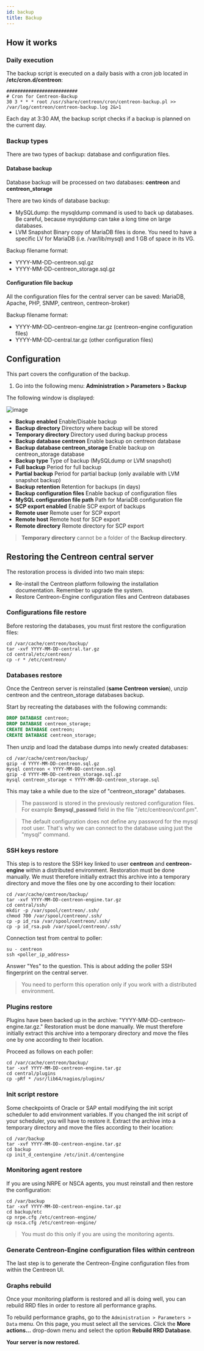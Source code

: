 ```yaml
---
id: backup
title: Backup
---
```


## How it works

### Daily execution

The backup script is executed on a daily basis with a cron job located in
**/etc/cron.d/centreon**:

```text
##########################
# Cron for Centreon-Backup
30 3 * * * root /usr/share/centreon/cron/centreon-backup.pl >> /var/log/centreon/centreon-backup.log 2&>1
```

Each day at 3:30 AM, the backup script checks if a backup is planned on the current day.

### Backup types

There are two types of backup: database and configuration files.

#### Database backup

Database backup will be processed on two databases: **centreon** and
**centreon\_storage**

There are two kinds of database backup:

  - MySQLdump: the mysqldump command is used to back up databases. Be careful, because
    mysqldump can take a long time on large databases.
  - LVM Snapshot  Binary copy of MariaDB files is done. You need to have a
    specific LV for MariaDB (i.e. /var/lib/mysql) and 1 GB of space in its VG.

Backup filename format:

  - YYYY-MM-DD-centreon.sql.gz
  - YYYY-MM-DD-centreon\_storage.sql.gz

#### Configuration file backup

All the configuration files for the central server can be saved: MariaDB, Apache, PHP,
SNMP, centreon, centreon-broker)

Backup filename format:

 - YYYY-MM-DD-centreon-engine.tar.gz (centreon-engine configuration files)
 - YYYY-MM-DD-central.tar.gz (other configuration files)

## Configuration

This part covers the configuration of the backup.

1.  Go into the following menu: **Administration > Parameters > Backup**

The following window is displayed:

![image](../assets/administration/parameters-backup.png)

  - **Backup enabled** Enable/Disable backup
  - **Backup directory** Directory where backup will be stored
  - **Temporary directory** Directory used during backup process
  - **Backup database centreon** Enable backup on centreon database
  - **Backup database centreon\_storage** Enable backup on centreon\_storage
    database
  - **Backup type** Type of backup (MySQLdump or LVM snapshot)
  - **Full backup** Period for full backup
  - **Partial backup** Period for partial backup (only available with LVM
    snapshot backup)
  - **Backup retention** Retention for backups (in days)
  - **Backup configuration files** Enable backup of configuration files
  - **MySQL configuration file path** Path for MariaDB configuration file
  - **SCP export enabled** Enable SCP export of backups
  - **Remote user** Remote user for SCP export
  - **Remote host** Remote host for SCP export
  - **Remote directory** Remote directory for SCP export

> **Temporary directory** cannot be a folder of the **Backup directory**.

## Restoring the Centreon central server

The restoration process is divided into two main steps:

  - Re-install the Centreon platform following the installation documentation.
    Remember to upgrade the system.
  - Restore Centreon-Engine configuration files and Centreon databases

### Configurations file restore

Before restoring the databases, you must first restore the configuration files:

```shell
cd /var/cache/centreon/backup/
tar -xvf YYYY-MM-DD-central.tar.gz
cd central/etc/centreon/
cp -r * /etc/centreon/
```

### Databases restore

Once the Centreon server is reinstalled (**same Centreon version**), unzip centreon and the
centreon\_storage databases backup.

Start by recreating the databases with the following commands:

```sql
DROP DATABASE centreon;
DROP DATABASE centreon_storage;
CREATE DATABASE centreon;
CREATE DATABASE centreon_storage;
```

Then unzip and load the database dumps into newly created databases:

```shell
cd /var/cache/centreon/backup/
gzip -d YYYY-MM-DD-centreon.sql.gz
mysql centreon < YYYY-MM-DD-centreon.sql
gzip -d YYYY-MM-DD-centreon_storage.sql.gz
mysql centreon_storage < YYYY-MM-DD-centreon_storage.sql
```

This may take a while due to the size of "centreon\_storage" databases.

> The password is stored in the previously restored configuration files. For example
> **$mysql\_passwd** field in the file "/etc/centreon/conf.pm".

> The default configuration does not define any password for the mysql root user.
> That's why we can connect to the database using just the "mysql" command.

### SSH keys restore

This step is to restore the SSH key linked to user **centreon** and
**centreon-engine** within a distributed environment. Restoration must be done
manually. We must therefore initially extract this archive into a temporary
directory and move the files one by one according to their location:

```shell
cd /var/cache/centreon/backup/
tar -xvf YYYY-MM-DD-centreon-engine.tar.gz
cd central/ssh/
mkdir -p /var/spool/centreon/.ssh/
chmod 700 /var/spool/centreon/.ssh/
cp -p id_rsa /var/spool/centreon/.ssh/
cp -p id_rsa.pub /var/spool/centreon/.ssh/
```

Connection test from central to poller:

```shell
su - centreon
ssh <poller_ip_address>
```

Answer "Yes" to the question. This is about adding the poller SSH fingerprint
on the central server.

> You need to perform this operation only if you work with a distributed environment.

### Plugins restore

Plugins have been backed up in the archive: "YYYY-MM-DD-centreon-engine.tar.gz."
Restoration must be done manually. We must therefore initially extract this
archive into a temporary directory and move the files one by one according to
their location.

Proceed as follows on each poller:

```shell
cd /var/cache/centreon/backup/
tar -xvf YYYY-MM-DD-centreon-engine.tar.gz
cd central/plugins
cp -pRf * /usr/lib64/nagios/plugins/
```

### Init script restore

Some checkpoints of Oracle or SAP entail modifying the init script scheduler to
add environment variables. If you changed the init script of your scheduler, you
will have to restore it. Extract the archive into a temporary directory and move
the files according to their location:

```shell
cd /var/backup
tar -xvf YYYY-MM-DD-centreon-engine.tar.gz
cd backup
cp init_d_centengine /etc/init.d/centengine
```

### Monitoring agent restore

If you are using NRPE or NSCA agents, you must reinstall and then restore the
configuration:

```shell
cd /var/backup
tar -xvf YYYY-MM-DD-centreon-engine.tar.gz
cd backup/etc
cp nrpe.cfg /etc/centreon-engine/
cp nsca.cfg /etc/centreon-engine/
```

> You must do this only if you are using the monitoring agents.

### Generate Centreon-Engine configuration files within centreon

The last step is to generate the Centreon-Engine configuration files from
within the Centreon UI.

### Graphs rebuild

Once your monitoring platform is restored and all is doing well, you can rebuild
RRD files in order to restore all performance graphs.

To rebuild performance graphs, go to the `Administration > Parameters >
Data` menu. On this page, you must select all the services. Click the 
**More actions...** drop-down menu and select the option **Rebuild RRD Database**.

**Your server is now restored.**
